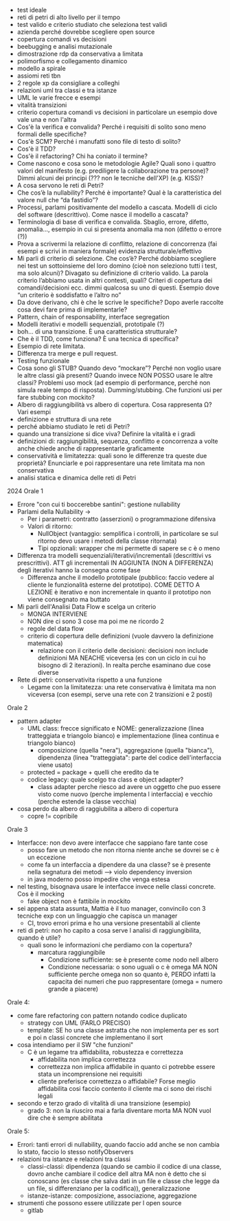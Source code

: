 - test ideale 
- reti di petri di alto livello per il tempo 
- test valido e criterio studiato che seleziona test validi 
- azienda perché dovrebbe scegliere open source 
- copertura comandi vs decisioni 
- beebugging e analisi mutazionale 
- dimostrazione rdp da conservativa a limitata 
- polimorfismo e collegamento dinamico 
- modello a spirale 
- assiomi reti tbn 
- 2 regole xp da consigliare a colleghi 
- relazioni uml tra classi e tra istanze
- UML le varie frecce e esempi 
- vitalità transizioni 
- criterio copertura comandi vs decisioni in particolare un esempio dove vale una e non l'altra
 - Cos'è la verifica e convalida? Perché i requisiti di solito sono meno formali delle specifiche?
- Cos'è SCM? Perché i manufatti sono file di testo di solito?
- Cos'è il TDD?
- Cos'è il refactoring? Chi ha coniato il termine? 
- Come nascono e cosa sono le metodologie Agile? Quali sono i quattro valori del manifesto (e.g. prediligere la collaborazione tra persone)? Dimmi alcuni dei principi (??? non le tecniche dell'XP) (e.g. KISS)?
- A cosa servono le reti di Petri?
- Che cos’è la nullability? Perché è importante? Qual è la caratteristica del valore null che “da fastidio”? 
- Processi, parlami positivamente del modello a cascata. Modelli di ciclo del software (descrittivo). Come nasce il modello a cascata? 
- Terminologia di base di verifica e convalida. Sbaglio, errore, difetto, anomalia…, esempio in cui si presenta anomalia ma non (difetto o errore (?)) 
- Prova a scrivermi la relazione di conflitto, relazione di concorrenza (fai esempi e scrivi in maniera formale) evidenzia strutturale/effettivo 
- Mi parli di criterio di selezione. Che cos’è? Perché dobbiamo scegliere nei test un sottoinsieme del loro domino (cioè non seleziono tutti i test, ma solo alcuni)? Divagato su definizione di criterio valido. La parola criterio l’abbiamo usata in altri contesti, quali? Criteri di copertura dei comandi/decisioni ecc. dimmi qualcosa su uno di questi. Esempio dove “un criterio è soddisfatto e l’altro no” 
- Da dove derivano, chi è che le scrive le specifiche? Dopo averle raccolte cosa devi fare prima di implementarle?
- Pattern, chain of responsability, interface segregation 
- Modelli iterativi e modelli sequenziali, prototipale (?) 
- boh... di una transizione. È una caratteristica strutturale? 
- Che è il TDD, come funziona? È una tecnica di specifica?
- Esempio di rete limitata. 
- Differenza tra merge e pull request.
- Testing funzionale
- Cosa sono gli STUB? Quando devo “mockare”? Perché non voglio usare le altre classi già presenti? Quando invece NON POSSO usare le altre classi? Problemi uso mock (ad esempio di performance, perché non simula reale tempo di risposta). Dumming/stubbing. Che funzioni usi per fare stubbing con mockito? 
- Albero di raggiungibilità vs albero di copertura. Cosa rappresenta Ω? Vari esempi 
- definizione e struttura di una rete 
- perché abbiamo studiato le reti di Petri? 
- quando una transizione si dice viva? Definire la vitalità e i gradi 
- definizioni di: raggiungibilità, sequenza, conflitto e concorrenza a volte anche chiede anche di rappresentarle graficamente 
- conservatività e limitatezza: quali sono le differenze tra queste due proprietà? Enunciarle e poi rappresentare una rete limitata ma non conservativa 
- analisi statica e dinamica delle reti di Petri

2024
Orale 1
- Errore "con cui ti boccerebbe santini": gestione nullability
- Parlami della Nullability -> 
	- Per i parametri: contratto (asserzioni) o programmazione difensiva  
	- Valori di ritorno: 
		- NullObject (vantaggio: semplifica i controlli, in particolare se sul ritorno devo usare i metodi della classe ritornata)
		- Tipi opzionali: wrapper che mi permette di sapere se c è o meno
- Differenza tra modelli sequenziali/iterativi/incrementali (descrittivi vs prescrittivi). ATT gli incrementali IN AGGIUNTA (NON A DIFFERENZA) degli iterativi hanno la consegna come fase
	- Differenza anche il modello prototipale (pubblico: faccio vedere al cliente le funzionalità esterne del prototipo). COME DETTO A LEZIONE è iterativo e non incrementale in quanto il prototipo non viene consegnato ma buttato 
- Mi parli dell'Analisi Data Flow e scelga un criterio
	- MONGA INTERVIENE
	- NON dire ci sono 3 cose ma poi me ne ricordo 2
	- regole del data flow
	- criterio di copertura delle definizioni (vuole davvero la definizione matematica) 
		- relazione con il criterio delle decisioni: decisioni non include definizioni MA NEACHE viceversa (es con un ciclo in cui ho bisogno di 2 iterazioni). In realta perche esaminano due cose diverse
- Rete di petri: conservativita rispetto a una funzione 
	- Legame con la limitatezza: una rete conservativa è limitata ma non viceversa (con esempi, serve una rete con 2 transizioni e 2 posti)

Orale 2
- pattern adapter
	- UML class: frecce significato e NOME: generalizzazione (linea tratteggiata e triangolo bianco) e implementazione (linea continua e triangolo bianco)
		- composizione (quella "nera"), aggregazione (quella "bianca"), dipendenza (linea "tratteggiata": parte del codice dell'interfaccia viene usato)
	- protected = package + quelli che eredito da te
	- codice legacy: quale scelgo tra class e object adapter?
		- class adapter perche riesco ad avere un oggetto che puo essere visto come nuovo (perche implementa l interfaccia) e vecchio (perche estende la classe vecchia)
- cosa perdo da albero di raggiubilita a albero di copertura 
	- copre != copribile

Orale 3
- Interfacce: non devo avere interfacce che sappiano fare tante cose
	- posso fare un metodo che non ritorna niente anche se dovrei se c è un eccezione
	- come fa un interfaccia a dipendere da una classe? se è presente nella segnatura dei metodi --> violo dependency inversion
	- in java moderno posso impedire che venga estesa
- nel testing, bisognava usare le interfacce invece nelle classi concrete. Cos è il mocking
	- fake object non è fattibile in mockito
- sei appena stata assunta, Mattia è il tuo manager, convincilo con 3 tecniche exp con un linguaggio che capisca un manager
	- CI, trovo errori prima e ho una versione presentabili al cliente
- reti di petri: non ho capito a cosa serve l analisi di raggiungibilita, quando è utile?
	- quali sono le informazioni che perdiamo con la copertura? 
		- marcatura raggiungibile
			- Condizione sufficiente: se è presente come nodo nell albero
			- Condizione necessaria: o sono uguali o c è omega MA NON sufficiente perche omega non so quanto è, PERDO infatti la capacita dei numeri che puo rappresentare (omega = numero grande a piacere)

Orale 4: 
- come fare refactoring con pattern notando codice duplicato
	- strategy con UML (FARLO PRECISO)
	- template: SE ho una classe astratta che non implementa per es sort e poi n classi concrete che implementano il sort
- cosa intendiamo per il SW "che funzioni"
	- C è un legame tra affidabilita, robustezza e correttezza
		- affidabilita non implica correttezza 
		- correttezza non implica affidabile in quanto ci potrebbe essere stata un incomprensione nei requisiti
		- cliente preferisce correttezza o affidabile? Forse meglio affidabilita cosi faccio contento il cliente ma ci sono dei rischi legali
- secondo e terzo grado di vitalità di una transizione (esempio)
	- grado 3: non la riusciro mai a farla diventare morta MA NON vuol dire che è sempre abilitata

Orale 5:
- Errori: tanti errori di nullability, quando faccio add anche se non cambia lo stato, faccio lo stesso notifyObservers
- relazioni tra istanze e relazioni tra classi
	- classi-classi: dipendenza (quando se cambio il codice di una classe, dovro anche cambiare il codice dell altra MA non è detto che si conoscano (es classe che salva dati in un file e classe che legge da un file, si differenziano per la codifica)), generalizzazione 
	- istanze-istanze: composizione, associazione, aggregazione 
- strumenti che possono essere utilizzate per l open source
	- gitlab